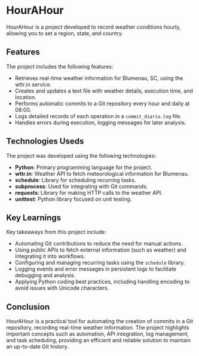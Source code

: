 # HourAHour

HourAHour is a project developed to record weather conditions hourly, allowing you to set a region, state, and country.

## Features

The project includes the following features:

- Retrieves real-time weather information for Blumenau, SC, using the wttr.in service.
- Creates and updates a text file with weather details, execution time, and location.
- Performs automatic commits to a Git repository every hour and daily at 08:00.
- Logs detailed records of each operation in a `commit_diario.log` file.
- Handles errors during execution, logging messages for later analysis.

## Technologies Useds

The project was developed using the following technologies:

- **Python**: Primary programming language for the project.
- **wttr.in**: Weather API to fetch meteorological information for Blumenau.
- **schedule**: Library for scheduling recurring tasks.
- **subprocess**: Used for integrating with Git commands.
- **requests**: Library for making HTTP calls to the weather API.
- **unittest**: Python library focused on unit testing.

## Key Learnings

Key takeaways from this project include:

- Automating Git contributions to reduce the need for manual actions.
- Using public APIs to fetch external information (such as weather) and integrating it into workflows.
- Configuring and managing recurring tasks using the `schedule` library.
- Logging events and error messages in persistent logs to facilitate debugging and analysis.
- Applying Python coding best practices, including handling encoding to avoid issues with Unicode characters.

## Conclusion

HourAHour is a practical tool for automating the creation of commits in a Git repository, recording real-time weather information. The project highlights important concepts such as automation, API integration, log management, and task scheduling, providing an efficient and reliable solution to maintain an up-to-date Git history.
